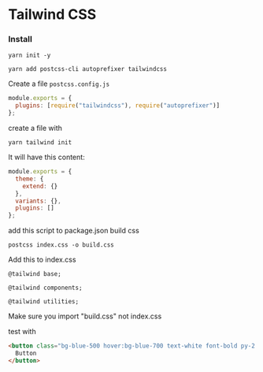 # Tailwind CSS

### Install

```
yarn init -y
```

```
yarn add postcss-cli autoprefixer tailwindcss
```

Create a file `postcss.config.js`

```js
module.exports = {
  plugins: [require("tailwindcss"), require("autoprefixer")]
};
```

create a file with

```
yarn tailwind init
```

It will have this content:

```js
module.exports = {
  theme: {
    extend: {}
  },
  variants: {},
  plugins: []
};
```

add this script to package.json build css

```
postcss index.css -o build.css
```

Add this to index.css
```
@tailwind base;

@tailwind components;

@tailwind utilities;
```
Make sure you import "build.css" not index.css


test with
```html
<button class="bg-blue-500 hover:bg-blue-700 text-white font-bold py-2 px-4 rounded">
  Button
</button>
```
